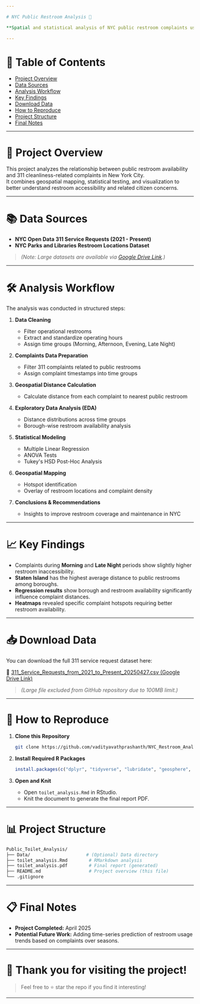 ```yaml
---

# NYC Public Restroom Analysis 🚻

**Spatial and statistical analysis of NYC public restroom complaints using 311 data and restroom datasets.**

---
```


# 📑 Table of Contents
- [Project Overview](#-project-overview)
- [Data Sources](#-data-sources)
- [Analysis Workflow](#-analysis-workflow)
- [Key Findings](#-key-findings)
- [Download Data](#-download-data)
- [How to Reproduce](#-how-to-reproduce)
- [Project Structure](#-project-structure)
- [Final Notes](#-final-notes)

---

# 📂 Project Overview
This project analyzes the relationship between public restroom availability and 311 cleanliness-related complaints in New York City.  
It combines geospatial mapping, statistical testing, and visualization to better understand restroom accessibility and related citizen concerns.

---

# 📚 Data Sources
- **NYC Open Data 311 Service Requests (2021 - Present)**
- **NYC Parks and Libraries Restroom Locations Dataset**

> *(Note: Large datasets are available via [Google Drive Link](#-download-data).)*

---

# 🛠️ Analysis Workflow
The analysis was conducted in structured steps:

1. **Data Cleaning**
   - Filter operational restrooms
   - Extract and standardize operating hours
   - Assign time groups (Morning, Afternoon, Evening, Late Night)

2. **Complaints Data Preparation**
   - Filter 311 complaints related to public restrooms
   - Assign complaint timestamps into time groups

3. **Geospatial Distance Calculation**
   - Calculate distance from each complaint to nearest public restroom

4. **Exploratory Data Analysis (EDA)**
   - Distance distributions across time groups
   - Borough-wise restroom availability analysis

5. **Statistical Modeling**
   - Multiple Linear Regression
   - ANOVA Tests
   - Tukey's HSD Post-Hoc Analysis

6. **Geospatial Mapping**
   - Hotspot identification
   - Overlay of restroom locations and complaint density

7. **Conclusions & Recommendations**
   - Insights to improve restroom coverage and maintenance in NYC

---

# 📈 Key Findings
- Complaints during **Morning** and **Late Night** periods show slightly higher restroom inaccessibility.
- **Staten Island** has the highest average distance to public restrooms among boroughs.
- **Regression results** show borough and restroom availability significantly influence complaint distances.
- **Heatmaps** revealed specific complaint hotspots requiring better restroom availability.

---

# 📥 Download Data
You can download the full 311 service request dataset here:

🔗 [311_Service_Requests_from_2021_to_Present_20250427.csv (Google Drive Link)](https://drive.google.com/drive/folders/1CrIuw_c6kXsgvKGLi9GucV4uVyHpsyU1?usp=drive_link)

> *(Large file excluded from GitHub repository due to 100MB limit.)*

---

# 🚀 How to Reproduce

1. **Clone this Repository**
   ```bash
   git clone https://github.com/vadityavathprashanth/NYC_Restroom_Analysis.git
   ```

2. **Install Required R Packages**
   ```r
   install.packages(c("dplyr", "tidyverse", "lubridate", "geosphere", "broom", "ggplot2", "tidyr", "forcats"))
   ```

3. **Open and Knit**
   - Open `toilet_analysis.Rmd` in RStudio.
   - Knit the document to generate the final report PDF.

---

# 📊 Project Structure

```bash
Public_Toilet_Analysis/
├── Data/                     # (Optional) Data directory
├── toilet_analysis.Rmd        # RMarkdown analysis
├── toilet_analysis.pdf        # Final report (generated)
├── README.md                  # Project overview (this file)
└── .gitignore
```

---

# 📋 Final Notes
- **Project Completed:** April 2025
- **Potential Future Work:** Adding time-series prediction of restroom usage trends based on complaints over seasons.

---

# 🌟 Thank you for visiting the project!

> Feel free to ⭐️ star the repo if you find it interesting!

---

